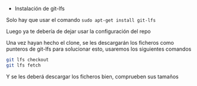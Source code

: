 * Instalación de git-lfs

Solo hay que usar el comando ``sudo apt-get install git-lfs``

Luego ya te debería de dejar usar la configuración del repo

Una vez hayan hecho el clone, se les descargarán los ficheros como punteros de git-lfs
para solucionar esto, usaremos los siguientes comandos

```bash
git lfs checkout
git lfs fetch
```

Y se les deberá descargar los ficheros bien, comprueben sus tamaños
